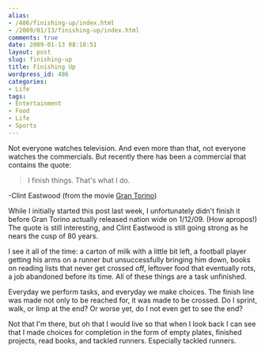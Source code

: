 ```yaml
---
alias:
- /486/finishing-up/index.html
- /2009/01/13/finishing-up/index.html
comments: true
date: 2009-01-13 08:10:51
layout: post
slug: finishing-up
title: Finishing Up
wordpress_id: 486
categories:
- Life
tags:
- Entertainment
- Food
- Life
- Sports
---
```


Not everyone watches television.  And even more than that, not everyone watches the commercials.  But recently there has been a commercial that contains the quote:


> I finish things.  That's what I do.

-Clint Eastwood (from the movie [Gran Torino](http://www.imdb.com/title/tt1205489/))



While I initially started this post last week, I unfortunately didn't finish it before Gran Torino actually released nation wide on 1/12/09.  (How apropos!)  The quote is still interesting, and Clint Eastwood is still going strong as he nears the cusp of 80 years.

I see it all of the time: a carton of milk with a little bit left, a football player getting his arms on a runner but unsuccessfully bringing him down, books on reading lists that never get crossed off, leftover food that eventually rots, a job abandoned before its time.  All of these things are a task unfinished.

Everyday we perform tasks, and everyday we make choices.  The finish line was made not only to be reached for, it was made to be crossed.  Do I sprint, walk, or limp at the end?  Or worse yet, do I not even get to see the end?

Not that I'm there, but oh that I would live so that when I look back I can see that I made choices for completion in the form of empty plates, finished projects, read books, and tackled runners.  Especially tackled runners.
